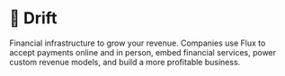 # 🚰 Drift

Financial infrastructure to grow your revenue. Companies use Flux to accept payments online and in person, embed financial services, power custom revenue models, and build a more profitable business.
